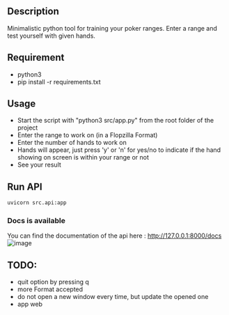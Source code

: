 ## Description
Minimalistic python tool for training your poker ranges. Enter a range and test yourself with given hands.

## Requirement
- python3
- pip install -r requirements.txt

## Usage
- Start the script with "python3 src/app.py" from the root folder of the project 
- Enter the range to work on (in a Flopzilla Format)
- Enter the number of hands to work on
- Hands will appear, just press 'y' or 'n' for yes/no to indicate if the hand showing on screen is within your range or not
- See your result

## Run API
```sh
uvicorn src.api:app
```
### Docs is available

You can find the documentation of the api here :
http://127.0.0.1:8000/docs
![image](https://user-images.githubusercontent.com/55802491/210111506-ccacc4d5-a2d5-4c1a-bb7a-c4d979aa93e0.png)



## TODO:
- quit option by pressing q
- more Format accepted
- do not open a new window every time, but update the opened one
- app web
